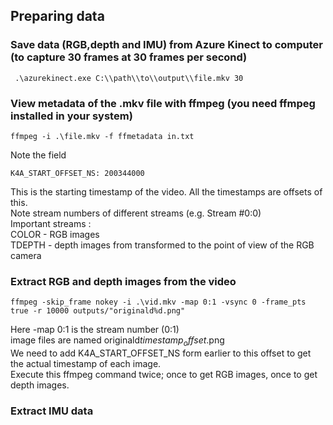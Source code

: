 ## Preparing data

### Save data (RGB,depth and IMU) from Azure Kinect to computer (to capture 30 frames at 30 frames per second)
```
 .\azurekinect.exe C:\\path\\to\\output\\file.mkv 30
 ```
 
 ### View metadata of the .mkv file with ffmpeg (you need ffmpeg installed in your system)
 ```
 ffmpeg -i .\file.mkv -f ffmetadata in.txt
 ```
 
 Note the field 
 ```
 K4A_START_OFFSET_NS: 200344000
 ```
 This is the starting timestamp of the video. All the timestamps are offsets of this.\
 Note stream numbers of different streams (e.g.  Stream #0:0)\
 Important streams :\
 COLOR - RGB images \
 TDEPTH - depth images from transformed to the point of view of the RGB camera
 
 ### Extract RGB and depth images from the video
 ```
 ffmpeg -skip_frame nokey -i .\vid.mkv -map 0:1 -vsync 0 -frame_pts true -r 10000 outputs/"originald%d.png"
 ```
 Here -map 0:1 is the stream number (0:1) \
 image files are named originald$timestamp_offset$.png\
 We need to add K4A_START_OFFSET_NS form earlier to this offset to get the actual timestamp of each image.\
 Execute this ffmpeg command twice; once to get RGB images, once to get depth images.
 
 ### Extract IMU data
 
 
 
 
